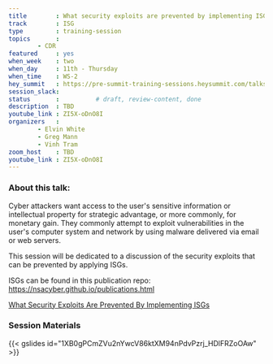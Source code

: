 ```yaml
---
title        : What security exploits are prevented by implementing ISGs
track        : ISG
type         : training-session
topics       :
        - CDR
featured     : yes
when_week    : two
when_day     : 11th - Thursday
when_time    : WS-2
hey_summit   : https://pre-summit-training-sessions.heysummit.com/talks/isgs-what-security-exploits-are-negated-by-following-these-standards-2pm-bst/
session_slack: 
status       :          # draft, review-content, done
description  : TBD
youtube_link : ZI5X-oDnO8I
organizers   : 
        - Elvin White
        - Greg Mann
        - Vinh Tram
zoom_host    : TBD
youtube_link : ZI5X-oDnO8I   
---
```


### About this talk:

Cyber attackers want access to the user's sensitive information or intellectual property for strategic advantage, or more commonly, for monetary gain. They commonly attempt to exploit vulnerabilities in the user's computer system and network by using malware delivered via email or web servers. 

This session will be dedicated to a discussion of the security exploits that can be prevented by applying ISGs. 


ISGs can be found in this publication repo: https://nsacyber.github.io/publications.html  

[What Security Exploits Are Prevented By Implementing ISGs](https://docs.google.com/presentation/d/1XB0gPCmZVu2nYwcV86ktXM94nPdvPzrj_HDlFRZoOAw/edit#slide=id.g80ca0e9a9c_4_0)

### Session Materials

{{< gslides id="1XB0gPCmZVu2nYwcV86ktXM94nPdvPzrj_HDlFRZoOAw" >}}
